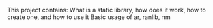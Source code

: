 This project contains:
What is a static library, how does it work, how to create one, and how to use it
Basic usage of ar, ranlib, nm 
